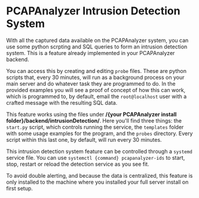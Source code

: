 # PCAPAnalyzer Intrusion Detection System

With all the captured data available on the PCAPAnalyzer system, you can use some python scrpting and SQL queries to form an intrusion detection system. This is a feature already implemented in your PCAPAnalyzer backend.

You can access this by creating and editing `probe` files. These are python scripts that, every 30 minutes, will run as a background process on your main server and do whatever task they are programmed to do. In the provided examples you will see a proof of concept of how this can work, which is programmed to, by default, email the `root@localhost` user with a crafted message with the resulting SQL data.

This feature works using the files under **/{your PCAPAnalyzer install folder}/backend/intrusionDetection/**. Here you'll find three things: the `start.py` script, which controls running the service, the `templates` folder with some usage examples for the program, and the `probes` directory. Every script within this last one, by default, will run every 30 minutes.

This intrusion detection system feature can be controlled through a `systemd` service file. You can use `systemctl {command} pcapanalyzer-ids` to start, stop, restart or reload the detection service as you see fit.

To avoid double alerting, and because the data is centralized, this feature is only installed to the machine where you installed your full server install on first setup.
